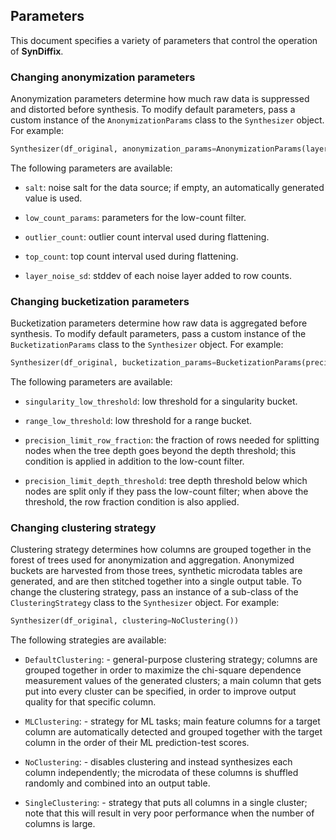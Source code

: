 ## Parameters

This document specifies a variety of parameters that control the operation of **SynDiffix**. 

### Changing anonymization parameters

Anonymization parameters determine how much raw data is suppressed and distorted before synthesis.
To modify default parameters, pass a custom instance of the `AnonymizationParams` class
to the `Synthesizer` object. For example:

```py
Synthesizer(df_original, anonymization_params=AnonymizationParams(layer_noise_sd=1.5))
```

The following parameters are available:

- `salt`: noise salt for the data source; if empty, an automatically generated value is used.

- `low_count_params`: parameters for the low-count filter.

- `outlier_count`: outlier count interval used during flattening.

- `top_count`: top count interval used during flattening.

- `layer_noise_sd`: stddev of each noise layer added to row counts.

### Changing bucketization parameters

Bucketization parameters determine how raw data is aggregated before synthesis.
To modify default parameters, pass a custom instance of the `BucketizationParams` class
to the `Synthesizer` object. For example:

```py
Synthesizer(df_original, bucketization_params=BucketizationParams(precision_limit_depth_threshold=10))
```

The following parameters are available:

- `singularity_low_threshold`: low threshold for a singularity bucket.

- `range_low_threshold`: low threshold for a range bucket.

- `precision_limit_row_fraction`: the fraction of rows needed for splitting nodes when the tree depth goes
  beyond the depth threshold; this condition is applied in addition to the low-count filter.

- `precision_limit_depth_threshold`: tree depth threshold below which nodes are split only if they pass the
  low-count filter; when above the threshold, the row fraction condition is also applied.

### Changing clustering strategy

Clustering strategy determines how columns are grouped together in the forest of trees used for
anonymization and aggregation. Anonymized buckets are harvested from those trees, synthetic
microdata tables are generated, and are then stitched together into a single output table.
To change the clustering strategy, pass an instance of a sub-class of the `ClusteringStrategy` class
to the `Synthesizer` object. For example:

```py
Synthesizer(df_original, clustering=NoClustering())
```

The following strategies are available:

- `DefaultClustering`: - general-purpose clustering strategy; columns are grouped together in order to maximize the
  chi-square dependence measurement values of the generated clusters; a main column that gets put into every cluster
  can be specified, in order to improve output quality for that specific column.

- `MLClustering`: - strategy for ML tasks; main feature columns for a target column are automatically detected and
  grouped together with the target column in the order of their ML prediction-test scores.

- `NoClustering`: - disables clustering and instead synthesizes each column independently; the microdata of
  these columns is shuffled randomly and combined into an output table.

- `SingleClustering`: - strategy that puts all columns in a single cluster; note that this will
  result in very poor performance when the number of columns is large.
